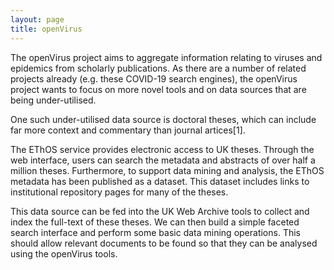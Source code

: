 ```yaml
---
layout: page
title: openVirus
---
```


<p>The openVirus project aims to aggregate information relating to viruses and epidemics from scholarly publications. As there are a number of related projects already (e.g. these COVID-19 search engines), the openVirus project wants to focus on more novel tools and on data sources that are being under-utilised.</p>

<p>One such under-utilised data source is doctoral theses, which can include far more context and commentary than journal artices[1].</p>

<p>The EThOS service provides electronic access to UK theses. Through the web interface, users can search the metadata and abstracts of over half a million theses. Furthermore, to support data mining and analysis, the EThOS metadata has been published as a dataset. This dataset includes links to institutional repository pages for many of the theses.</p>

<p>This data source can be fed into the UK Web Archive tools to collect and index the full-text of these theses. We can then build a simple faceted search interface and perform some basic data mining operations. This should allow relevant documents to be found so that they can be analysed using the openVirus tools.</p>
